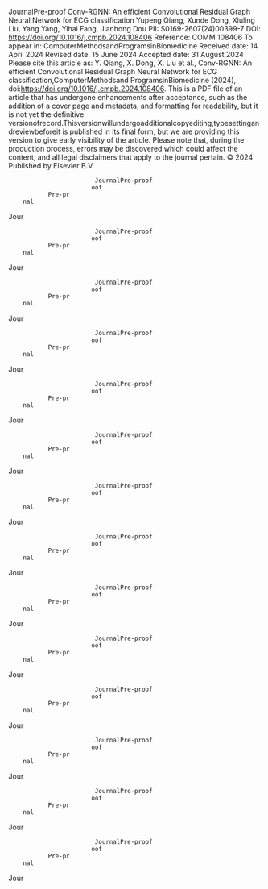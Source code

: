 JournalPre-proof
Conv-RGNN: An efficient Convolutional Residual Graph Neural Network
for ECG classification
Yupeng Qiang, Xunde Dong, Xiuling Liu, Yang Yang, Yihai Fang,
Jianhong Dou
PII:                     S0169-2607(24)00399-7
DOI:           https://doi.org/10.1016/j.cmpb.2024.108406
Reference:          COMM 108406
To appear in:      ComputerMethodsandProgramsinBiomedicine
Received date:  14 April 2024
Revised date:    15 June 2024
Accepted date:  31 August 2024
Please cite this article as: Y. Qiang, X. Dong, X. Liu et al., Conv-RGNN: An efficient
Convolutional Residual Graph Neural Network for ECG classification,ComputerMethodsand
ProgramsinBiomedicine (2024), doi:https://doi.org/10.1016/j.cmpb.2024.108406.
This is a PDF file of an article that has undergone enhancements after acceptance, such as the
addition of a cover page and metadata, and formatting for readability, but it is not yet the definitive
versionofrecord.Thisversionwillundergoadditionalcopyediting,typesettingandreviewbeforeit
is published in its final form, but we are providing this version to give early visibility of the article.
Please note that, during the production process, errors may be discovered which could affect the
content, and all legal disclaimers that apply to the journal pertain.
©  2024 Published by Elsevier B.V.

                            JournalPre-proof
                           oof
               Pre-pr
        nal
Jour

                            JournalPre-proof
                           oof
               Pre-pr
        nal
Jour

                            JournalPre-proof
                           oof
               Pre-pr
        nal
Jour

                            JournalPre-proof
                           oof
               Pre-pr
        nal
Jour

                            JournalPre-proof
                           oof
               Pre-pr
        nal
Jour

                            JournalPre-proof
                           oof
               Pre-pr
        nal
Jour

                            JournalPre-proof
                           oof
               Pre-pr
        nal
Jour

                            JournalPre-proof
                           oof
               Pre-pr
        nal
Jour

                            JournalPre-proof
                           oof
               Pre-pr
        nal
Jour

                            JournalPre-proof
                           oof
               Pre-pr
        nal
Jour

                            JournalPre-proof
                           oof
               Pre-pr
        nal
Jour

                            JournalPre-proof
                           oof
               Pre-pr
        nal
Jour

                            JournalPre-proof
                           oof
               Pre-pr
        nal
Jour

                            JournalPre-proof
                           oof
               Pre-pr
        nal
Jour

